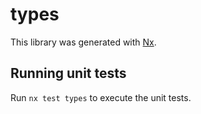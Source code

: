 # types

This library was generated with [Nx](https://nx.dev).


## Running unit tests

Run `nx test types` to execute the unit tests.

